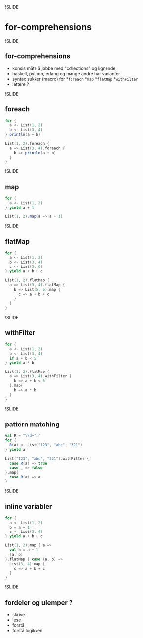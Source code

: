 !SLIDE
# for-comprehensions #
!SLIDE
## for-comprehensions ##
* konsis måte å jobbe med "collections" og lignende
* haskell, python, erlang og mange andre har varianter
* syntax sukker (macro) for 
	*`foreach`
	*`map`
	*`flatMap`
	*`withFilter`
* lettere ?

!SLIDE
## foreach ##
```scala
for {
  a <- List(1, 2)
  b <- List(3, 4)
} println(a + b)

List(1, 2).foreach {
  a => List(3, 4).foreach {
    b => println(a + b)
  }
}
```

!SLIDE
## map ##
```scala
for {
  a <- List(1, 2)
} yield a + 1

List(1, 2).map(a => a + 1)
```

!SLIDE
## flatMap ##
```scala
for {
  a <- List(1, 2)
  b <- List(3, 4)
  c <- List(5, 6)
} yield a + b + c

List(1, 2).flatMap {
  a => List(3, 4).flatMap {
    b => List(5, 6).map {
      c => a + b + c
    }
  }
}
```

!SLIDE
## withFilter ##
```scala
for {
  a <- List(1, 2)
  b <- List(3, 4)
  if a + b < 5
} yield a * b

List(1, 2).flatMap {
  a => List(3, 4).withFilter {
    b => a + b < 5
  }.map{
    b => a * b
  }
}
```

!SLIDE
## pattern matching ##
```scala
val R = "\\d+".r
for {
  R(a) <- List("123", "abc", "321")    
} yield a

List("123", "abc", "321").withFilter {
  case R(a) => true
  case _ => false
}.map{
  case R(a) => a
}
```

!SLIDE
## inline variabler ##
```scala
for {
  a <- List(1, 2)
  b = a + 1
  c <- List(3, 4)
} yield a + b + c

List(1, 2).map { a =>
  val b = a + 1
  (a, b)
}.flatMap { case (a, b) =>
  List(3, 4).map {
    c => a + b + c
  }
}
```

!SLIDE
## fordeler og ulemper ? ##
* skrive
* lese
* forstå
* forstå logikken